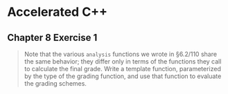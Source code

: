 # Accelerated C++
## Chapter 8 Exercise 1

>Note that the various `analysis` functions we wrote in §6.2/110 share the same behavior;
they differ only in terms of the functions they call to calculate the final grade. Write a template
function, parameterized by the type of the grading function, and use that function to evaluate
the grading schemes.
